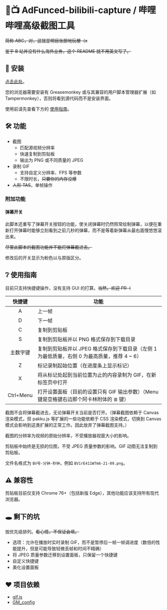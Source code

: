 # 🎥📺 AdFunced-bilibili-capture / 哔哩哔哩高级截图工具

~~简称 ABC，对，这就是明目张胆地玩梗（x~~

~~鉴于 B 站并没有什么海外业务，这个 README 就不用英文写了。~~

## 📃 安装

[点击此处](https://github.com/Dwscdv3/AdFunced-bilibili-capture/raw/master/AdFunced-bilibili-capture.user.js)。

您的浏览器需要安装有 Greasemonkey 或与其兼容的用户脚本管理器扩展（如 Tampermonkey），否则将看到源代码而不是安装界面。

使用前请先查看下方的 [使用指南](#使用指南)。

## 🛠 功能

* 截图
  * 匹配源视频分辨率
  * 快速复制到剪贴板
  * 输出为 PNG 或不同质量的 JPEG
* 录制 GIF
  * 支持自定义分辨率、FPS 等参数
  * 不限时长，~~只要你的内存没爆~~
* ~~人形 TAS~~，单帧操作

### 附加功能

#### 弹幕开关

此脚本还重写了弹幕开关按钮的功能，使关闭弹幕时仍然照常绘制弹幕，以便在重新打开弹幕时能够立刻看到之前几秒的弹幕，而不是等着新弹幕从最右面慢悠悠滚出来。

~~尽管此脚本的截图功能并不能将弹幕截进去。~~

修改后的开关显示为粉色以与原版区分。

## ❔ 使用指南

目前只支持快捷键操作，没有支持 GUI 的打算。~~当然，欢迎 PR（~~

| 快捷键    | 功能                                                                                        |
|:---------:|---------------------------------------------------------------------------------------------|
| A         | 上一帧                                                                                      |
| D         | 下一帧                                                                                      |
| C         | 复制到剪贴板                                                                                |
| S         | 复制到剪贴板并以 PNG 格式保存到下载目录                                                     |
| 主数字键  | 复制到剪贴板并以 JPEG 格式保存到下载目录（左侧 1 为最低质量，右侧 0 为最高质量，推荐 4 ~ 6）|
| Z         | 标记录制起始位置（在进度条上显示标记）                                                      |
| X         | 将从标记处起到当前位置为止的内容录制为 GIF，在新标签页中打开                                |
| Ctrl+Menu | 打开设置面板（目前的设置只有 GIF 输出参数）（Menu 键是空格键右边那个阿卡林附体的 ≣ 键）     |

截图不会将弹幕截进去，无论弹幕开关当前是否打开。（弹幕截图依赖于 Canvas 渲染模式，但 pakku.js 等扩展的一些功能依赖于 CSS 渲染模式，切换到 Canvas 模式会影响到这类扩展的正常工作。因此放弃了弹幕截图支持。）

截图的分辨率为视频的原始分辨率，不受播放器视窗大小的影响。

剪贴板中始终是无损的位图，不受 JPEG 质量参数的影响。GIF 动图无法复制到剪贴板。

文件名格式为 `BV号-分钟-秒钟`，例如 `BV1rE411W7m6-21-09.png`。

## ⚠ 兼容性

剪贴板目前仅支持 Chrome 76+（包括新版 Edge），其他功能应该支持所有现代浏览器。

## 🕳 剩下的坑

按优先级排列。~~看心情，不保证会填。~~

* 选项：允许在播放时实时录制 GIF，而不是暂停后一帧一帧调进度（数倍的性能提升，但是可能导致轻微丢帧和时间不精确）
* 将 JPEG 质量参数迁移到设置面板，只保留一个快捷键
* 自定义快捷键
* 美化设置面板

## ❤ 项目依赖

* [gif.js](https://github.com/jnordberg/gif.js)
* [GM_config](https://github.com/sizzlemctwizzle/GM_config)

